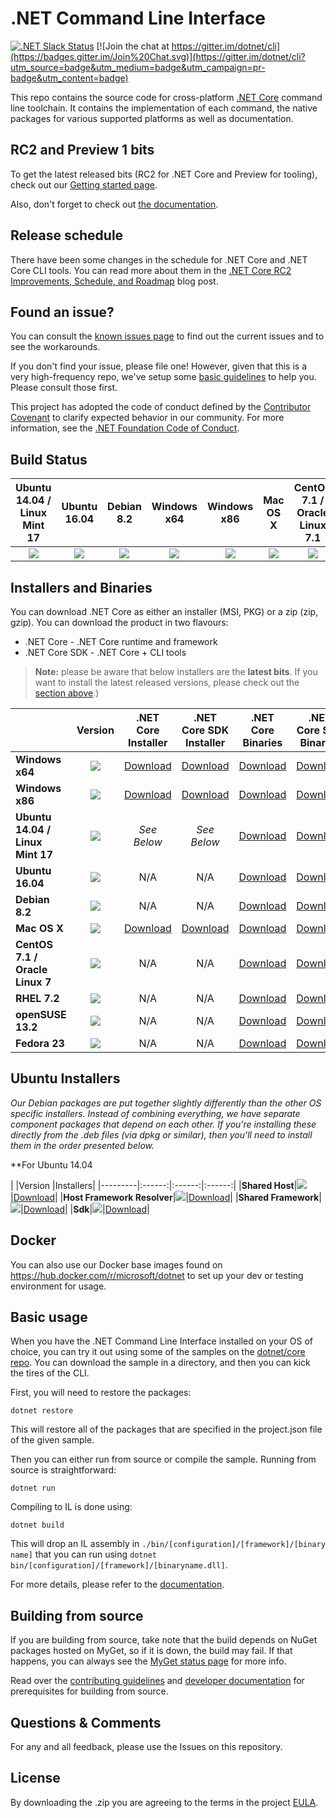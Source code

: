 # .NET Command Line Interface

[![.NET Slack Status](https://aspnetcoreslack.herokuapp.com/badge.svg?2)](http://tattoocoder.com/aspnet-slack-sign-up/) [![Join the chat at https://gitter.im/dotnet/cli](https://badges.gitter.im/Join%20Chat.svg)](https://gitter.im/dotnet/cli?utm_source=badge&utm_medium=badge&utm_campaign=pr-badge&utm_content=badge)

This repo contains the source code for cross-platform [.NET Core](http://github.com/dotnet/core) command line toolchain. It contains the implementation of each command, the native packages for various supported platforms as well as documentation. 

RC2 and Preview 1 bits
---------------------
To get the latest released bits (RC2 for .NET Core and Preview for tooling), 
check out our [Getting started page](http://go.microsoft.com/fwlink/?LinkID=798306&clcid=0x409).

Also, don't forget to check out [the documentation](https://aka.ms/dotnet-cli-docs). 

Release schedule
----------------

There have been some changes in the schedule for .NET Core and .NET Core CLI tools. You can read more about them in the [.NET Core RC2 Improvements, Schedule, and Roadmap](https://blogs.msdn.microsoft.com/dotnet/2016/05/06/net-core-rc2-improvements-schedule-and-roadmap/) blog post. 

Found an issue?
---------------
You can consult the [known issues page](https://github.com/dotnet/core/blob/master/cli/known-issues.md) to find out the current issues and 
to see the workarounds.  

If you don't find your issue, please file one! However, given that this is a very high-frequency repo, we've setup some [basic guidelines](Documentation/issue-filing-guide.md) to help you. Please consult those first.

This project has adopted the code of conduct defined by the [Contributor Covenant](http://contributor-covenant.org/) to clarify expected behavior in our community. For more information, see the [.NET Foundation Code of Conduct](http://www.dotnetfoundation.org/code-of-conduct).

Build Status
------------

|Ubuntu 14.04 / Linux Mint 17 |Ubuntu 16.04 |Debian 8.2 |Windows x64 |Windows x86 |Mac OS X |CentOS 7.1 / Oracle Linux 7.1 |RHEL 7.2 |OpenSUSE 13.2 |Fedora 23|
|:------:|:------:|:------:|:------:|:------:|:------:|:------:|:------:|:------:|:------:|
|[![](https://mseng.visualstudio.com/_apis/public/build/definitions/d09b7a4d-0a51-4c0e-a15a-07921d5b558f/3132/badge)](https://mseng.visualstudio.com/dotnetcore/_build?_a=completed&definitionId=3132)|[![](https://mseng.visualstudio.com/_apis/public/build/definitions/d09b7a4d-0a51-4c0e-a15a-07921d5b558f/3618/badge)](https://mseng.visualstudio.com/dotnetcore/_build?_a=completed&definitionId=3618)|[![](https://mseng.visualstudio.com/_apis/public/build/definitions/d09b7a4d-0a51-4c0e-a15a-07921d5b558f/3271/badge)](https://mseng.visualstudio.com/dotnetcore/_build?_a=completed&definitionId=3271)|[![](https://mseng.visualstudio.com/_apis/public/build/definitions/d09b7a4d-0a51-4c0e-a15a-07921d5b558f/3022/badge)](https://mseng.visualstudio.com/dotnetcore/_build?_a=completed&definitionId=3022)|[![](https://mseng.visualstudio.com/_apis/public/build/definitions/d09b7a4d-0a51-4c0e-a15a-07921d5b558f/3071/badge)](https://mseng.visualstudio.com/dotnetcore/_build?_a=completed&definitionId=3071)|[![](https://mseng.visualstudio.com/_apis/public/build/definitions/d09b7a4d-0a51-4c0e-a15a-07921d5b558f/3397/badge)](https://mseng.visualstudio.com/dotnetcore/_build?_a=completed&definitionId=3397)|[![](https://mseng.visualstudio.com/_apis/public/build/definitions/d09b7a4d-0a51-4c0e-a15a-07921d5b558f/3257/badge)](https://mseng.visualstudio.com/dotnetcore/_build?_a=completed&definitionId=3257)|[![](https://mseng.visualstudio.com/_apis/public/build/definitions/d09b7a4d-0a51-4c0e-a15a-07921d5b558f/3256/badge)](https://mseng.visualstudio.com/dotnetcore/_build?_a=completed&definitionId=3256)|[![](https://mseng.visualstudio.com/_apis/public/build/definitions/d09b7a4d-0a51-4c0e-a15a-07921d5b558f/3626/badge)](https://mseng.visualstudio.com/dotnetcore/_build?_a=completed&definitionId=3626)|[![](https://mseng.visualstudio.com/_apis/public/build/definitions/d09b7a4d-0a51-4c0e-a15a-07921d5b558f/3623/badge)](https://mseng.visualstudio.com/dotnetcore/_build?_a=completed&definitionId=3623)|

Installers and Binaries
-----------------------

You can download .NET Core as either an installer (MSI, PKG) or a zip (zip, gzip). You can download the product in two flavours:

- .NET Core - .NET Core runtime and framework
- .NET Core SDK - .NET Core + CLI tools

> **Note:** please be aware that below installers are the **latest bits**. If you 
> want to install the latest released versions, please check out the [section above](#rc2-and-preview-1-bits).)

|         |Version |.NET Core Installer|.NET Core SDK Installer|.NET Core Binaries|.NET Core SDK Binaries|
|---------|:------:|:------:|:------:|:------:|:------:|
|**Windows x64**|[![](https://dotnetcli.blob.core.windows.net/dotnet/Sdk/rel-1.0.0/Windows_x64_Release_version_badge.svg)](https://dotnetcli.blob.core.windows.net/dotnet/Sdk/rel-1.0.0/latest.version)|[Download](https://dotnetcli.blob.core.windows.net/dotnet/preview/Installers/Latest/dotnet-win-x64.latest.exe)|[Download](https://dotnetcli.blob.core.windows.net/dotnet/Sdk/rel-1.0.0/dotnet-dev-win-x64.latest.exe)|[Download](https://dotnetcli.blob.core.windows.net/dotnet/preview/Binaries/Latest/dotnet-win-x64.latest.zip)|[Download](https://dotnetcli.blob.core.windows.net/dotnet/Sdk/rel-1.0.0/dotnet-dev-win-x64.latest.zip)|
|**Windows x86**|[![](https://dotnetcli.blob.core.windows.net/dotnet/Sdk/rel-1.0.0/Windows_x86_Release_version_badge.svg)](https://dotnetcli.blob.core.windows.net/dotnet/Sdk/rel-1.0.0/latest.version)|[Download](https://dotnetcli.blob.core.windows.net/dotnet/preview/Installers/Latest/dotnet-win-x86.latest.exe)|[Download](https://dotnetcli.blob.core.windows.net/dotnet/Sdk/rel-1.0.0/dotnet-dev-win-x86.latest.exe)|[Download](https://dotnetcli.blob.core.windows.net/dotnet/preview/Binaries/Latest/dotnet-win-x86.latest.zip)|[Download](https://dotnetcli.blob.core.windows.net/dotnet/Sdk/rel-1.0.0/dotnet-dev-win-x86.latest.zip)|
|**Ubuntu 14.04 / Linux Mint 17**|[![](https://dotnetcli.blob.core.windows.net/dotnet/Sdk/rel-1.0.0/Ubuntu_x64_Release_version_badge.svg)](https://dotnetcli.blob.core.windows.net/dotnet/Sdk/rel-1.0.0/latest.version)|*See Below*|*See Below*|[Download](https://dotnetcli.blob.core.windows.net/dotnet/preview/Binaries/Latest/dotnet-ubuntu-x64.latest.tar.gz)|[Download](https://dotnetcli.blob.core.windows.net/dotnet/Sdk/rel-1.0.0/dotnet-dev-ubuntu-x64.latest.tar.gz)|
|**Ubuntu 16.04**|[![](https://dotnetcli.blob.core.windows.net/dotnet/Sdk/rel-1.0.0/Ubuntu_16_04_x64_Release_version_badge.svg)](https://dotnetcli.blob.core.windows.net/dotnet/Sdk/rel-1.0.0/latest.version)|N/A |N/A |[Download](https://dotnetcli.blob.core.windows.net/dotnet/preview/Binaries/Latest/dotnet-ubuntu.16.04-x64.latest.tar.gz)|[Download](https://dotnetcli.blob.core.windows.net/dotnet/Sdk/rel-1.0.0/dotnet-dev-ubuntu.16.04-x64.latest.tar.gz) |
|**Debian 8.2**|[![](https://dotnetcli.blob.core.windows.net/dotnet/Sdk/rel-1.0.0/Debian_x64_Release_version_badge.svg)](https://dotnetcli.blob.core.windows.net/dotnet/Sdk/rel-1.0.0/latest.version)|N/A|N/A|[Download](https://dotnetcli.blob.core.windows.net/dotnet/preview/Binaries/Latest/dotnet-debian-x64.latest.tar.gz)|[Download](https://dotnetcli.blob.core.windows.net/dotnet/Sdk/rel-1.0.0/dotnet-dev-debian-x64.latest.tar.gz)|
|**Mac OS X**|[![](https://dotnetcli.blob.core.windows.net/dotnet/Sdk/rel-1.0.0/OSX_x64_Release_version_badge.svg)](https://dotnetcli.blob.core.windows.net/dotnet/Sdk/rel-1.0.0/latest.version)|[Download](https://dotnetcli.blob.core.windows.net/dotnet/preview/Installers/Latest/dotnet-osx-x64.latest.pkg)|[Download](https://dotnetcli.blob.core.windows.net/dotnet/Sdk/rel-1.0.0/dotnet-dev-osx-x64.latest.pkg)|[Download](https://dotnetcli.blob.core.windows.net/dotnet/preview/Binaries/Latest/dotnet-osx-x64.latest.tar.gz)|[Download](https://dotnetcli.blob.core.windows.net/dotnet/Sdk/rel-1.0.0/dotnet-dev-osx-x64.latest.tar.gz)|
|**CentOS 7.1 / Oracle Linux 7**|[![](https://dotnetcli.blob.core.windows.net/dotnet/Sdk/rel-1.0.0/CentOS_x64_Release_version_badge.svg)](https://dotnetcli.blob.core.windows.net/dotnet/Sdk/rel-1.0.0/latest.version)|N/A |N/A |[Download](https://dotnetcli.blob.core.windows.net/dotnet/preview/Binaries/Latest/dotnet-centos-x64.latest.tar.gz)|[Download](https://dotnetcli.blob.core.windows.net/dotnet/Sdk/rel-1.0.0/dotnet-dev-centos-x64.latest.tar.gz)|
|**RHEL 7.2**|[![](https://dotnetcli.blob.core.windows.net/dotnet/Sdk/rel-1.0.0/RHEL_x64_Release_version_badge.svg)](https://dotnetcli.blob.core.windows.net/dotnet/Sdk/rel-1.0.0/latest.version)|N/A |N/A |[Download](https://dotnetcli.blob.core.windows.net/dotnet/preview/Binaries/Latest/dotnet-rhel-x64.latest.tar.gz)|[Download](https://dotnetcli.blob.core.windows.net/dotnet/Sdk/rel-1.0.0/dotnet-dev-rhel-x64.latest.tar.gz) |
|**openSUSE 13.2**|[![](https://dotnetcli.blob.core.windows.net/dotnet/Sdk/rel-1.0.0/openSUSE_13_2_x64_Release_version_badge.svg)](https://dotnetcli.blob.core.windows.net/dotnet/Sdk/rel-1.0.0/latest.version)|N/A |N/A |[Download](https://dotnetcli.blob.core.windows.net/dotnet/preview/Binaries/Latest/dotnet-opensuse.13.2-x64.latest.tar.gz)|[Download](https://dotnetcli.blob.core.windows.net/dotnet/Sdk/rel-1.0.0/dotnet-dev-opensuse.13.2-x64.latest.tar.gz) |
|**Fedora 23**|[![](https://dotnetcli.blob.core.windows.net/dotnet/Sdk/rel-1.0.0/Fedora_23_x64_Release_version_badge.svg)](https://dotnetcli.blob.core.windows.net/dotnet/Sdk/rel-1.0.0/latest.version)|N/A |N/A |[Download](https://dotnetcli.blob.core.windows.net/dotnet/preview/Binaries/Latest/dotnet-fedora.23-x64.latest.tar.gz)|[Download](https://dotnetcli.blob.core.windows.net/dotnet/Sdk/rel-1.0.0/dotnet-dev-fedora.23-x64.latest.tar.gz) |

Ubuntu Installers
----------

*Our Debian packages are put together slightly differently than the other OS specific installers. Instead of combining everything, we have separate component packages that depend on each other. If you're installing these directly from the .deb files (via dpkg or similar), then you'll need to install them in the order presented below.*

**For Ubuntu 14.04

|         |Version |Installers|
|---------|:------:|:------:|:------:|
|**Shared Host**|[![](https://dotnetcli.blob.core.windows.net/dotnet/Sdk/rel-1.0.0/Ubuntu_x64_Release_version_badge.svg)](https://dotnetcli.blob.core.windows.net/dotnet/Sdk/rel-1.0.0/latest.version)|[Download](https://dotnetcli.blob.core.windows.net/dotnet/preview/Installers/Latest/dotnet-host-ubuntu-x64.latest.deb)|
|**Host Framework Resolver**|[![](https://dotnetcli.blob.core.windows.net/dotnet/Sdk/rel-1.0.0/Ubuntu_x64_Release_version_badge.svg)](https://dotnetcli.blob.core.windows.net/dotnet/Sdk/rel-1.0.0/latest.version)|[Download](https://dotnetcli.blob.core.windows.net/dotnet/preview/Installers/Latest/dotnet-hostfxr-ubuntu-x64.latest.deb)|
|**Shared Framework**|[![](https://dotnetcli.blob.core.windows.net/dotnet/Sdk/rel-1.0.0/Ubuntu_x64_Release_version_badge.svg)](https://dotnetcli.blob.core.windows.net/dotnet/Sdk/rel-1.0.0/latest.version)|[Download](https://dotnetcli.blob.core.windows.net/dotnet/preview/Installers/Latest/dotnet-sharedframework-ubuntu-x64.latest.deb)|
|**Sdk**|[![](https://dotnetcli.blob.core.windows.net/dotnet/Sdk/rel-1.0.0/Ubuntu_x64_Release_version_badge.svg)](https://dotnetcli.blob.core.windows.net/dotnet/Sdk/rel-1.0.0/latest.version)|[Download](https://dotnetcli.blob.core.windows.net/dotnet/Sdk/rel-1.0.0/dotnet-sdk-ubuntu-x64.latest.deb)|

Docker
------

You can also use our Docker base images found on https://hub.docker.com/r/microsoft/dotnet to set up your dev or testing environment for usage.  

Basic usage
-----------

When you have the .NET Command Line Interface installed on your OS of choice, you can try it out using some of the samples on the [dotnet/core repo](https://github.com/dotnet/core/tree/master/samples). You can download the sample in a directory, and then you can kick the tires of the CLI.


First, you will need to restore the packages:
	
	dotnet restore
	
This will restore all of the packages that are specified in the project.json file of the given sample.

Then you can either run from source or compile the sample. Running from source is straightforward:
	
	dotnet run
	
Compiling to IL is done using:
	
	dotnet build

This will drop an IL assembly in `./bin/[configuration]/[framework]/[binary name]` 
that you can run using `dotnet bin/[configuration]/[framework]/[binaryname.dll]`.

For more details, please refer to the [documentation](https://aka.ms/dotnet-cli-docs).

Building from source
--------------------

If you are building from source, take note that the build depends on NuGet packages hosted on MyGet, so if it is down, the build may fail. If that happens, you can always see the [MyGet status page](http://status.myget.org/) for more info. 

Read over the [contributing guidelines](CONTRIBUTING.md) and [developer documentation](Documentation) for prerequisites for building from source.

Questions & Comments
--------------------

For any and all feedback, please use the Issues on this repository. 

License
--------------------

By downloading the .zip you are agreeing to the terms in the project [EULA](https://aka.ms/dotnet-core-eula).

